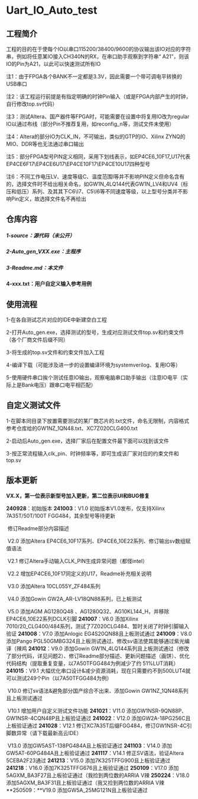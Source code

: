 # Uart_IO_Auto_test

## 工程简介

工程的目的在于使每个IO以串口115200/38400/9600的协议输出该IO对应的字符串，例如将任意某IO接入CH340N的RX，在串口助手观察到字符串“ A21”，则该IO的Pin为A21，以此可以快速测试所有IO



注1：由于FPGA各个BANK不一定都是3.3V，因此需要一个带可调电平转换的USB串口

注2：该工程运行前提是有指定明确的时钟Pin输入（或是FPGA内部产生的时钟，自行修改top.sv代码）

注3：测试Altera、国产器件等FPGA时，可能需要在设置中将复用IO改为regular IO以通过布线（部分Pin不推荐复用，如reconfig_n等，测试文件未使用）

注4：Altera的部分IO为CLK_IN，不可输出，类似的GTP的IO、Xilinx ZYNQ的MIO、DDR等也无法通过串口输出

注5：部分FPGA型号PIN定义相同，采用下划线表示，如EP4CE6_10F17_U17代表EP4CE6F17\EP4CE6U17\EP4CE10F17\EP4CE10U17四种型号

注6：不同工作电压LV、速度等级C、温度范围I等并不影响PIN定义但命名含有的，选择文件时不给出相关命名，如GW1N_4LQ144代表GW1N_LV4和UV4（标压和低压）系列、及其其下C6\I7、C5\I6等不同速度等级，以上型号分类并不影响Pin定义，故选择文件名不再给出

## 仓库内容

##### 1-source：源代码（未公开）

##### 2-Auto_gen_VXX.exe：主程序

##### 3-Readme.md：本文件

**4-xxx.txt：用户自定义输入参考用例**



## 使用流程

1-在各自测试芯片对应的IDE中新建空白工程

2-打开Auto_gen.exe，选择测试的型号，生成对应测试文件top.sv和约束文件（各个厂商文件后缀不同）

3-将生成的top.sv文件和约束文件加入工程

4-编译下载（可能涉及进一步的设置编译环境为systemverilog、复用IO等）

5-使用硬件串口挨个测试任意IO输出，观察电脑串口助手输出（注意IO电平（实际上是Bank电压）跟串口电平相匹配）



## 自定义测试文件

1-在脚本同目录下放置需要测试的某厂商芯片的.txt文件，命名无限制，内容格式参考仓库给的GW1NZ_1QN48.txt、XC7Z020CLG400.txt

2-启动后Auto_gen.exe，选择厂家后在配置文件最下面可以找到该文件

3-按正常流程输入clk_pin、时钟频率等，即可生成该厂家对应的约束文件和top.sv



## 版本更新

**VX.X，第一位表示新型号加入更新，第二位表示UI和BUG修复**

**240928**：初始版本
**241003**：V1.0 初始版本V1.0发布，仅支持Xilinx 7A35T/50T/100T FGG484，其余型号等待更新

​				修订Readme部分内容描述

​				V2.0 添加Altera EP4CE6_10F17系列、EP4CE6_10E22系列、修订输出sv数组赋值语法

​				V2.1 修订Altera手动输入CLK_PIN生成异常问题（都怪intel）

​				V2.2 增加EP4CE6_10F17同定义的U17，Readme补充相关说明

​				V3.0 添加Altera 10CL055Y_ZF484系列

​				V4.0 添加Gowin GW2A_AR-LV18QN88系列，已上板测试

​				V5.0 添加AGM AG1280Q48 、AG1280Q32、AG10KL144_H，并移除EP4CE6_10E22系列DCLK引脚
**241007**：V6.0 添加Xilinx 7010/20_CLG400/484系列，测试了7Z020CLG484、暂时关闭了时钟引脚输入验证
**241008**：V7.0 添加Anlogic EG4S20QN88且上板测试通过
**241009**：V8.0 添加Pango PGL50GMBG324且上板测试通过、修改sv语法使其能够通过紫光编译（辣鸡
**241012**：V9.0 添加Gowin GW1N_4LQ144系列且上板测试通过（修改了部分代码，详见问题2）、修订Readme部分描述、更新问题描述（画饼）、优化代码结构（提取重复变量，以7A50TFGG484为例减少了约 51%LUT消耗）
**241015**：V9.1 大幅优化串口设计&减少资源消耗，现在只需要约不到500LUT4就可以测试249个Pin（以7A50TFGG484为例）

​				V10.0 修订sv语法&避免部分国产综合不出来、添加Gowin GW1NZ_1QN48系列且上板测试通过

​				V10.1 增加用户自定义测试文件功能
**241021**：V11.0 添加GW1NSR-9QN88P、GW1NSR-4CQN48P且上板验证通过
**241022**：V12.0 添加GW2A-18PG256C且上板验证通过
**241028**：V12.1 修订XC7A35T后缀FGG484，修订GW1NSR-4C引脚数异常（请下载最新高云IDE）

​				V13.0 添加GW5AST-138PG484A且上板验证通过
**241103**：V14.0 添加GW5AT-60PG484A且上板验证通过
**241117**：V14.1 修正SV语法，验证Altera 5CEBA2F23通过
**241213**：V15.0 添加7K325TFFG900且上板验证通过
**241218**：V16.0 添加7K325TFFG676且上板验证通过
**250109**：V17.0 添加5AGXM_BA3F27且上板验证通过（我捡到两位数的ARRIA V辣
**250224**：V18.0 添加5AGXM_BA3F31且上板验证通过（我又捡到两位数的ARRIA V辣
**250509：**V19.0 添加GW5A_25MG121N且上板验证通过
